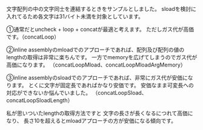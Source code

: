 文字配列の中の文字同士を連結するときをサンプルとしました。
sloadを検討に入れてるため各文字は31バイト未満を対象としています。

①通常だとuncheck + loop + concatが最適と考えます。
ただしガス代が高価です。（concatLoop）

②inline assemblyのmloadでのアプローチであれば、配列及び配列の値のlengthの取得は非常に楽ちんです。
一方でmemoryを広げてしまうのでガス代が高価になります。
（concatLoopMload、concatLoopMloadArgMemory）

③inline assemblyのsloadでのアプローチであれば、非常にガス代が安価になります。
とくに文字が固定長であればかなり安価です。
安価なまま可変長への対応ができないか悩んでいました。
（concatLoopSload、concatLoopSloadLength）

私が思いついたlengthの取得方法ですと
文字の長さが長くなるにつれて高価になり、
長さ10を超えるとmloadアプローチの方が安価になる傾向です。
